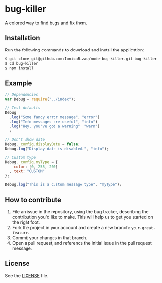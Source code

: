 # bug-killer
A colored way to find bugs and fix them.

## Installation
Run the following commands to download and install the application:

```sh
$ git clone git@github.com:IonicaBizau/node-bug-killer.git bug-killer
$ cd bug-killer
$ npm install
```

## Example

```js
// Dependencies
var Debug = require("../index");

// Test defaults
Debug
  .log("Some fancy error message", "error")
  .log("Info messages are useful", "info")
  .log("Hey, you've got a warning", "warn")
  ;

// Don't show date
Debug._config.displayDate = false;
Debug.log("Display date is disabled.", "info");

// Custom type
Debug._config.myType = {
    color: [0, 255, 200]
  , text: "CUSTOM"
};

Debug.log("This is a custom message type", "myType");
```

## How to contribute

1. File an issue in the repository, using the bug tracker, describing the
   contribution you'd like to make. This will help us to get you started on the
   right foot.
2. Fork the project in your account and create a new branch:
   `your-great-feature`.
3. Commit your changes in that branch.
4. Open a pull request, and reference the initial issue in the pull request
   message.

## License
See the [LICENSE](./LICENSE) file.
